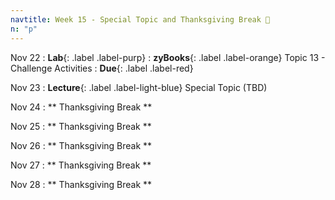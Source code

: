 ```yaml
---
navtitle: Week 15 - Special Topic and Thanksgiving Break 🦃
n: "p"
---
```


Nov 22
: **Lab**{: .label .label-purp} [](#)
: **zyBooks**{: .label .label-orange} Topic 13 - Challenge Activities
    : **Due**{: .label .label-red}


Nov 23
: **Lecture**{: .label .label-light-blue} Special Topic (TBD)


Nov 24
: ** Thanksgiving Break **


Nov 25
: ** Thanksgiving Break **


Nov 26
: ** Thanksgiving Break **


Nov 27
: ** Thanksgiving Break **


Nov 28
: ** Thanksgiving Break **


